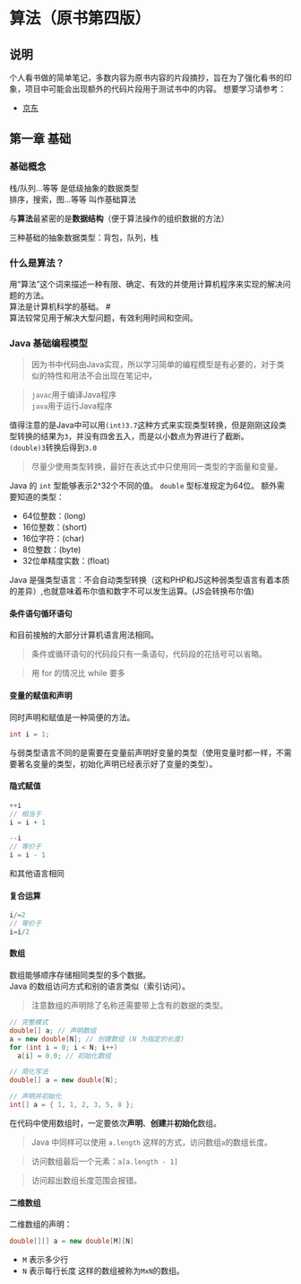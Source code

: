 # 算法（原书第四版）
## 说明
个人看书做的简单笔记，多数内容为原书内容的片段摘抄，旨在为了强化看书的印象，项目中可能会出现额外的代码片段用于测试书中的内容。
想要学习请参考：
- [京东](https://item.jd.com/11098789.html)
## 第一章 基础

### 基础概念
栈/队列...等等 是低级抽象的数据类型  
排序，搜索，图...等等 叫作基础算法  
  
与**算法**最紧密的是**数据结构**（便于算法操作的组织数据的方法）  
  
三种基础的抽象数据类型：背包，队列，栈  

### 什么是算法？
用“算法”这个词来描述一种有限、确定、有效的并使用计算机程序来实现的解决问题的方法。  
算法是计算机科学的基础。 #  
算法较常见用于解决大型问题，有效利用时间和空间。  

### Java 基础编程模型
> 因为书中代码由Java实现，所以学习简单的编程模型是有必要的，对于类似的特性和用法不会出现在笔记中。  

> `javac`用于编译Java程序  
> `java`用于运行Java程序

值得注意的是Java中可以用`(int)3.7`这种方式来实现类型转换，但是刚刚这段类型转换的结果为`3`，并没有四舍五入，而是以小数点为界进行了截断。  
`(double)3`转换后得到`3.0`  
  
> 尽量少使用类型转换，最好在表达式中只使用同一类型的字面量和变量。

Java 的 `int` 型能够表示2^32个不同的值。
`double` 型标准规定为64位。
额外需要知道的类型：
- 64位整数：(long)
- 16位整数：(short)
- 16位字符：(char)
- 8位整数：(byte)
- 32位单精度实数：(float)

Java 是强类型语言：不会自动类型转换（这和PHP和JS这种弱类型语言有着本质的差异）,也就意味着布尔值和数字不可以发生运算。(JS会转换布尔值)

#### 条件语句循环语句
和目前接触的大部分计算机语言用法相同。
> 条件或循环语句的代码段只有一条语句，代码段的花括号可以省略。

> 用 for 的情况比 while 要多

#### 变量的赋值和声明
同时声明和赋值是一种简便的方法。
```java
int i = 1;
```
与弱类型语言不同的是需要在变量前声明好变量的类型（使用变量时都一样，不需要著名变量的类型，初始化声明已经表示好了变量的类型）。

#### 隐式赋值
```java
++i
// 相当于
i = i + 1

--i
// 等价于
i = i - 1
```
和其他语言相同

#### 复合运算
```java
i/=2
// 等价于
i=i/2
```

#### 数组
数组能够顺序存储相同类型的多个数据。  
Java 的数组访问方式和别的语言类似（索引访问）。
> 注意数组的声明除了名称还需要带上含有的数据的类型。
```java
// 完整模式
double[] a; // 声明数组
a = new double[N]; // 创建数组 (N 为指定的长度)
for (int i = 0; i < N; i++)
  a[i] = 0.0; // 初始化数组

// 简化写法
double[] a = new double[N];

// 声明并初始化
int[] a = { 1, 1, 2, 3, 5, 8 };

```
在代码中使用数组时，一定要依次**声明**、**创建**并**初始化**数组。

> Java 中同样可以使用 `a.length` 这样的方式，访问数组`a`的数组长度。  

> 访问数组最后一个元素：`a[a.length - 1]`  

> 访问超出数组长度范围会报错。

#### 二维数组
二维数组的声明：
```java
double[][] a = new double[M][N]
```
- `M` 表示多少行
- `N` 表示每行长度
这样的数组被称为`MxN`的数组。